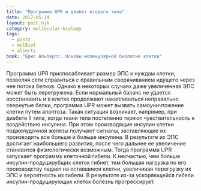```yaml
---
title: "Программа UPR и диабет второго типа"
date: 2017-05-14
layout: post.njk
category: mollecular-biology
tags:
  - posts
  - molBiol
  - alberts
book: "Брюс Альбертс. Основы молекулярной биологии клетки"
---
```


Программа UPR приспосабливает размер ЭПС к нуждам клетки, позволяя сети справиться с правильным сворачиванием идущего через нее потока белков. Однако в некоторых случаях даже увеличенная ЭПС может быть перегружена. Если нормальный баланс не удается восстановить и в клетке продолжают накапливаться неправильно свернутые белки, программа UPR может вызвать самоуничтожение клетки путем апоптоза. Такая ситуация возникает, например, при диабете II типа, когда ткани тела постепенно теряют чувствительность к воздействию инсулина. При этом производящие инсулин клетки поджелудочной железы получают сигналы, заставляющие их производить все больше и больше инсулина. В результате их ЭПС достигает наибольшего развития, после чего дальнее ее увеличение становится физиологически возможным. Тогда программа UPR запускает программу клеточной гибели. К несчастью, чем больше инсулин-продуцирубщих клеток гибнет, тем большая нагрузка по его производству падает на оставшиеся клетки, увеличивая перегрузку их ЭПС и вероятность их гибели. В результате из-за ускоряющейся гибели инсулин-продуцирующих клеток болезнь прогрессирует.
